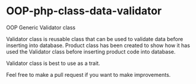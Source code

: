 # OOP-php-class-data-validator
OOP Generic Validator class

Validator class is reusable class that can be used to validate data before inserting into database.
Product class has been created to show how it has used the Validator class before inserting product code into database. 

Validator class is best to use as a trait.

Feel free to make a pull request if you want to make improvements.
